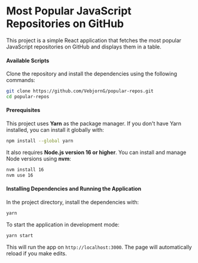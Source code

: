 
# Most Popular JavaScript Repositories on GitHub

This project is a simple React application that fetches the most popular JavaScript repositories on GitHub and displays them in a table.

#### Available Scripts

Clone the repository and install the dependencies using the following commands:

```bash
git clone https://github.com/VebjornG/popular-repos.git
cd popular-repos
```

#### Prerequisites

This project uses **Yarn** as the package manager. If you don't have Yarn installed, you can install it globally with:

```bash
npm install --global yarn
```

It also requires **Node.js version 16 or higher**. You can install and manage Node versions using **nvm**:

```bash
nvm install 16
nvm use 16
```

#### Installing Dependencies and Running the Application

In the project directory, install the dependencies with:

```bash
yarn
```

To start the application in development mode:

```bash
yarn start
```

This will run the app on `http://localhost:3000`. The page will automatically reload if you make edits.